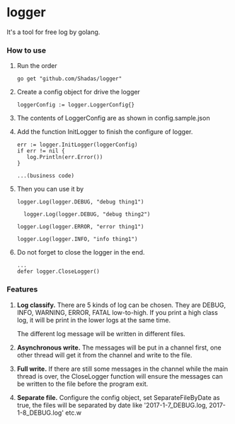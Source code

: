 # logger
It's a tool for free log by golang.



### How to use

1. Run the order 

    ```
    go get "github.com/Shadas/logger"
    ```

2. Create a config object for drive the logger

   ```
   loggerConfig := logger.LoggerConfig{}
   ```

3. The contents of  LoggerConfig are as shown in config.sample.json

4. Add the function InitLogger to finish the configure of logger.

   ```
   err := logger.InitLogger(loggerConfig)
   if err != nil {
      log.Println(err.Error())
   }

   ...(business code)
   ```

5. Then you can use it by 

	```
    logger.Log(logger.DEBUG, "debug thing1")

	  logger.Log(logger.DEBUG, "debug thing2")

    logger.Log(logger.ERROR, "error thing1")

    logger.Log(logger.INFO, "info thing1")
    ```

6. Do not forget to close the logger in the end.

   ```
   ...
   defer logger.CloseLogger()
   ```



### Features

1. **Log classify.** There are 5 kinds of log can be chosen. They are DEBUG, INFO, WARNING, ERROR, FATAL low-to-high. If you print a high class log, it will be print in the lower logs at the same time.

   The different log message will be written in different files.

2. **Asynchronous write.** The messages will be put in a channel first, one other thread will get it from the channel and write to the file. 

3. **Full write.** If there are still some messages in the channel while the main thread is over, the CloseLogger function will ensure the messages can be written to the file before the program exit.

4. **Separate file.** Configure the config object, set SeparateFileByDate as true, the files will be separated by date like '2017-1-7_DEBUG.log, 2017-1-8_DEBUG.log' etc.w




